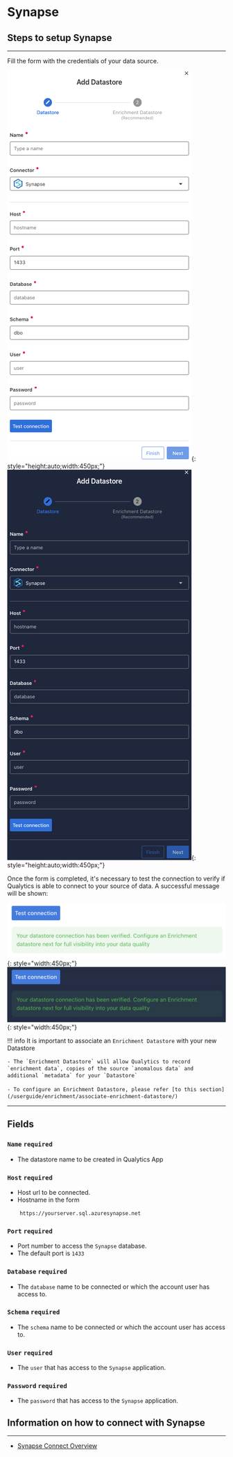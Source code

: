 # Synapse

## Steps to setup Synapse

---
Fill the form with the credentials of your data source.

![Screenshot](../assets/datastores/synapse/create-datastore-light.png#only-light){: style="height:auto;width:450px;"}
![Screenshot](../assets/datastores/synapse/create-datastore-dark.png#only-dark){: style="height:auto;width:450px;"}

Once the form is completed, it's necessary to test the connection to verify if Qualytics is able to connect to your source of data. A successful message will be shown:

![Screenshot](../assets/datastores/test-connection/test-connection-light.png#only-light){: style="width:450px;"}
![Screenshot](../assets/datastores/test-connection/test-connection-dark.png#only-dark){: style="width:450px;"}

!!! info 
    It is important to associate an `Enrichment Datastore` with your new Datastore

    - The `Enrichment Datastore` will allow Qualytics to record `enrichment data`, copies of the source `anomalous data` and additional `metadata` for your `Datastore`

    - To configure an Enrichment Datastore, please refer [to this section](/userguide/enrichment/associate-enrichment-datastore/)

---
## Fields
### `Name` <spam id='required'>`required`</spam>

* The datastore name  to be created in Qualytics App

### `Host` <spam id='required'>`required`</spam>

* Host url to be connected.
* Hostname in the form 
```text
    https://yourserver.sql.azuresynapse.net
```

### `Port` <spam id='required'>`required`</spam>

* Port number to access the `Synapse` database.
* The default port is `1433`

### `Database` <spam id='required'>`required`</spam>

* The `database` name to be connected or which the account user has access to.

### `Schema` <spam id='required'>`required`</spam>

* The `schema` name to be connected or which the account user has access to.

### `User` <spam id='required'>`required`</spam>

* The `user` that has access to the `Synapse` application.

### `Password` <spam id='required'>`required`</spam>

* The `password` that has access to the `Synapse` application.

## Information on how to connect with Synapse

---

* [Synapse Connect Overview](https://learn.microsoft.com/en-us/azure/synapse-analytics/sql/connect-overview)